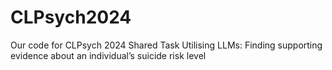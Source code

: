 # CLPsych2024
Our code for CLPsych 2024 Shared Task Utilising LLMs: Finding supporting evidence about an individual’s suicide risk level
